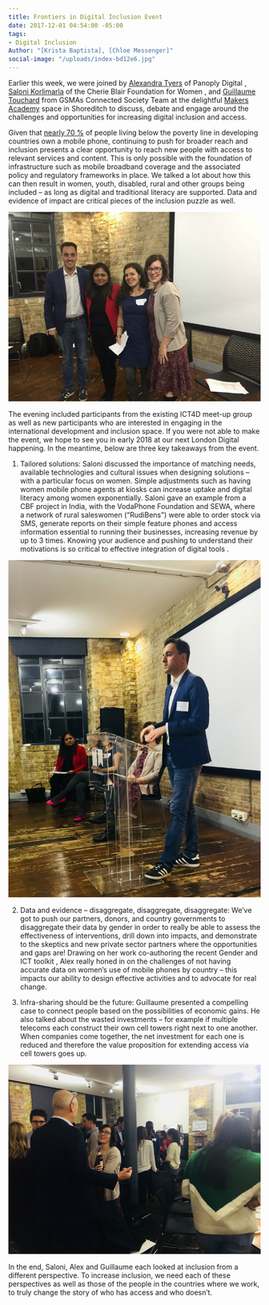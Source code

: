 ```yaml
---
title: Frontiers in Digital Inclusion Event
date: 2017-12-01 04:54:00 -05:00
tags:
- Digital Inclusion
Author: "[Krista Baptista], [Chloe Messenger]"
social-image: "/uploads/index-bd12e6.jpg"
---
```


Earlier this week, we were joined by [Alexandra Tyers](https://www.panoplydigital.com/our-team/#/alex-tyers-2/) of Panoply Digital , [Saloni Korlimarla](https://www.linkedin.com/in/saloni-korlimarla-5102685) of the Cherie Blair Foundation for Women , and [Guillaume Touchard](https://www.gsma.com/mobilefordevelopment/author/guillaume-touchard) from GSMAs Connected Society  Team at the delightful [Makers Academy](http://www.makersacademy.com/ ) space  in Shoreditch to discuss, debate and engage around the challenges and opportunities for increasing digital inclusion and access.  

Given that [nearly 70 %](http://www.itu.int/en/ITU-D/Statistics/Documents/facts/ICTFactsFigures2016.pdf)  of people living below the poverty line in developing countries own a mobile phone, continuing to push for broader reach and inclusion presents a clear opportunity to reach new people with access to relevant services and content.  This is only possible with the foundation of infrastructure such as mobile broadband coverage and the associated policy and regulatory frameworks in place.  We talked a lot about how this can then result in women, youth, disabled, rural and other groups being included – as long as digital and traditional literacy are supported.  Data and evidence of impact are critical pieces of the inclusion puzzle as well.  

![index-93222b.jpg](/uploads/index-93222b.jpg)

<!--more-->


The evening included participants from the existing ICT4D meet-up group as well as new participants who are interested in engaging in the international development and inclusion space.  If you were not able to make the event, we hope to see you in early 2018 at our next London Digital happening.  In the meantime, below are three key takeaways from the event.

1. Tailored solutions: Saloni discussed the importance of matching needs, available technologies and cultural issues when designing solutions – with a particular focus on women.  Simple adjustments such as having women mobile phone agents at kiosks can increase uptake and digital literacy among women exponentially. Saloni gave an example from a CBF project in India, with the VodaPhone Foundation and SEWA, where a network of rural saleswomen (“RudiBens”) were able to order stock via SMS, generate reports on their simple feature phones and access information essential to running their businesses, increasing revenue by up to 3 times. Knowing your audience and pushing to understand their motivations is so critical to effective integration of digital tools .  

![8.jpg](/uploads/8.jpg)

2. Data and evidence – disaggregate, disaggregate, disaggregate: We’ve got to push our partners, donors, and country governments to disaggregate their data by gender in order to really be able to assess the effectiveness of interventions, drill down into impacts, and demonstrate to the skeptics and new private sector partners where the opportunities and gaps are! Drawing on her work co-authoring the recent Gender and ICT toolkit  , Alex really honed in on the challenges of not having accurate data on women’s use of mobile phones by country – this impacts our ability to design effective activities and to advocate for real change.

3. Infra-sharing should be the future: Guillaume presented a compelling case to connect people based on the possibilities of economic gains.  He also talked about the wasted investments – for example if multiple telecoms each construct their own cell towers right next to one another.  When companies come together, the net investment for each one is reduced and therefore the value proposition for extending access via cell towers goes up.  

![9.jpg](/uploads/9.jpg)

In the end, Saloni, Alex and Guillaume each looked at inclusion from a different perspective. To increase inclusion, we need each of these perspectives as well as those of the people in the countries where we work, to truly change the story of who has access and who doesn’t. 
